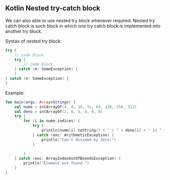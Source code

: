 
## Kotlin Nested try-catch block
We can also able to use nested try block whenever required. Nested try catch block is such block in which one try catch block is implemented into another try block.

Syntax of nested try block:
```kotlin
try {
    // code block   
    try {
        // code block   
    } catch (e: SomeException) {
    }
} catch (e: SomeException) {
}    
```

Example:
```kotlin
fun main(args: Array<String>) {  
    val nume = intArrayOf(4, 8, 16, 32, 64, 128, 256, 512)  
    val deno = intArrayOf(2, 0, 4, 4, 0, 8)  
    try {  
        for (i in nume.indices) {  
            try {  
                println(nume[i].toString() + " / " + deno[i] + " is " + nume[i] / deno[i])  
            } catch (exc: ArithmeticException) {  
                println("Can't divided by Zero!")  
            }  
  
        }  
    } catch (exc: ArrayIndexOutOfBoundsException) {  
        println("Element not found.")  
    }  
}  
```




